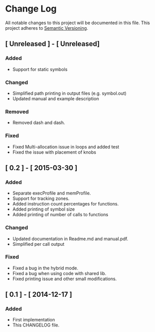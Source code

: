 # Change Log
All notable changes to this project will be documented in this file.
This project adheres to [Semantic Versioning](http://semver.org/).

## [ Unreleased ] - [ Unreleased]
### Added
- Support for static symbols

### Changed
- Simplified path printing in output files (e.g. symbol.out)
- Updated manual and example description

### Removed
- Removed dash and dash.

### Fixed
- Fixed Multi-allocation issue in loops and added test
- Fixed the issue with placement of knobs


## [ 0.2 ] - [ 2015-03-30 ]
### Added
- Separate execProfile and memProfile.
- Support for tracking zones.
- Added instruction count percentages for functions.
- Added printing of symbol size
- Added printing of number of calls to functions

### Changed
- Updated documentation in Readme.md and manual.pdf.
- Simplified per call output

### Fixed
- Fixed a bug in the hybrid mode.
- Fixed a bug when using code with shared lib.
- Fixed printing issue and other small modifications.


## [ 0.1 ] - [ 2014-12-17 ]
### Added
- First implementation
- This CHANGELOG file.
